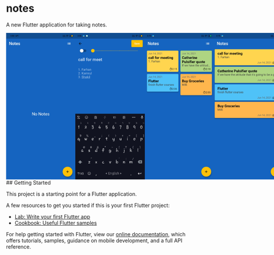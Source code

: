# notes

A new Flutter application for taking notes.
<div style="display:flex;">
<img src="https://github.com/shawon5ice/notes_flutter/blob/master/screenshots/no%20notes.jpg" alt="alt text" width="200" height="400">
<img src="https://github.com/shawon5ice/notes_flutter/blob/master/screenshots/add%20note.jpg" alt="alt text" width="200" height="400">
<img src="https://github.com/shawon5ice/notes_flutter/blob/master/screenshots/grid%20view.jpg" alt="alt text" width="200" height="400">
<img src="https://github.com/shawon5ice/notes_flutter/blob/master/screenshots/list%20view.jpg" alt="alt text" width="200" height="400">
</div>
## Getting Started

This project is a starting point for a Flutter application.

A few resources to get you started if this is your first Flutter project:

- [Lab: Write your first Flutter app](https://flutter.dev/docs/get-started/codelab)
- [Cookbook: Useful Flutter samples](https://flutter.dev/docs/cookbook)

For help getting started with Flutter, view our
[online documentation](https://flutter.dev/docs), which offers tutorials,
samples, guidance on mobile development, and a full API reference.
